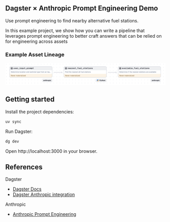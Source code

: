 ## Dagster × Anthropic Prompt Engineering Demo

Use prompt engineering to find nearby alternative fuel stations.

In this example project, we show how you can write a pipeline that leverages prompt
engineering to better craft answers that can be relied on for engineering
across assets

### Example Asset Lineage

![Screenshot Dagster Lineage](_static/screenshot_dagster_lineage.png)

## Getting started

Install the project dependencies:

```bash
uv sync
```

Run Dagster:

```bash
dg dev
```

Open http://localhost:3000 in your browser.

## References

Dagster

- [Dagster Docs](https://docs.dagster.io/)
- [Dagster Anthropic integration](https://docs.dagster.io/integrations/anthropic)

Anthropic

- [Anthropic Prompt Engineering](https://docs.anthropic.com/en/docs/build-with-claude/prompt-engineering/overview)
